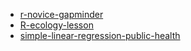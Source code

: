 - [r-novice-gapminder](https://github.com/data-lessons/r-novice-gapminder)
- [R-ecology-lesson](https://github.com/data-lessons/R-ecology-lesson)
- [simple-linear-regression-public-health](https://github.com/data-lessons/simple-linear-regression-public-health)
